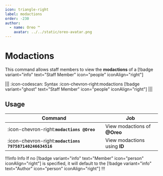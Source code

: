 ```yaml
---
icon: triangle-right
label: modactions
order: -230
author:
  - name: Oreo ™
    avatar: ../../static/oreo-avatar.png
---
```


# Modactions

This command allows staff members to view the **modactions** of a [!badge variant="info" text="Staff Member" icon="people" iconAlign="right"]

||| :icon-codescan: Syntax
:icon-chevron-right:modactions [!badge variant="ghost" text="Staff Member" icon="people" iconAlign="right"]
|||

## Usage

| Command                                                 | Job                          |
| ------------------------------------------------------- | ---------------------------- |
| :icon-chevron-right:**`modactions @Oreo`**              | View modactions of **@Oreo** |
| :icon-chevron-right:**`modactions 797587140246634516`** | View modactions using **ID** |

!!!info Info
If no [!badge variant="info" text="Member" icon="person" iconAlign="right"] is specified, it will default to the [!badge variant="info" text="Author" icon="person" iconAlign="right"]
!!!
